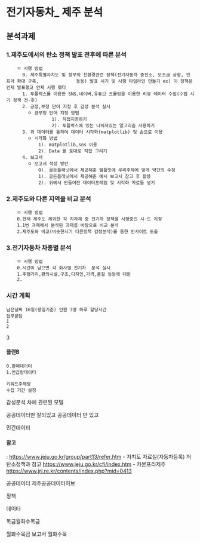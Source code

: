 # 전기자동차_ 제주 분석
 
## 분석과제
### 1.제주도에서의 탄소 정책 발표 전후에 따른 분석
        ㅁ 시행 방법
          0. 제주특별자치도 및 정부의 친환경관련 정책(전기자동차 충전소, 보조금 상향, 인프라 확대 구축,              등등) 발표 시기 및 시행 타임라인 만들기 ex) 이 정책은 언제 발표했고 언제 시행 했다
          1. 투플럭스를 이용한 SNS,네이버,유튜브 크롤링을 이용한 리뷰 데이터 수집(수집 시기 정책 전·후)
          2. 긍정,부정 단어 지정 후 감성 분석 실시
           	ㅇ 긍부정 단어 지정 방법
                     1). 직접지정하기
                     2). 투플럭스에 있는 나눠져있는 알고리즘 사용하기
          3. 위 데이터를 통하여 데이터 시각화(matplotlib) 및 손으로 이용
			ㅇ 시각화 방법
				1). matplotlib,sns 이용
				2). Data 를 토대로 직접 그리기
          4. 보고서 
			ㅇ 보고서 작성 방안
 				0). 골든플래닛에서 제공해준 템플릿에 우리주제에 맞게 약간의 수정	
				1). 골든플래닛에서 제공해준 예시 보고서 참고 후 활용
				2). 위에서 만들어진 데이터프레임 및 시각화 자료들 넣기
### 2.제주도와 다른 지역을 비교 분석
        ㅁ 시행 방법
		0.현재 제주도 제외한 각 지자체 중 전기차 정책을 시행중인 시·도 지정
		1.1번 과제에서 분석된 과제를 바탕으로 비교 분석
		2.제주도와 비교(비슷한시기 다른정책 감정분석)를 통한 인사이트 도출
 
			
### 3.전기자동차 차종별 분석
        ㅁ 시행 방법
		0.시간이 남으면 각 회사별 전기차  분석 실시
		1.주행거리,편의시설,구조,디자인,가격,품질 등등에 대한 
		2.
 
 
 
### 시간 계획
	남은날짜 16일(평일기준) 인원 3명 하루 할당시간
	업무분담
	1
	2
3	
 
#### 플랜B 
    0.판매데이터
    1.언급량데이터
 
    키워드주제랑 
    수집 기간 설정 
 
 
감성분석 차에 관련된 모델
 
공공데이터만 잘되있고
공공데이터 만 있고  
 
민간데이터  
 
#### 참고 
: 
https://www.jeju.go.kr/group/part13/refer.htm - 자치도 자료실(자동차등록)
저탄소정책과 참고 
https://www.jeju.go.kr/cfi/index.htm - 카본프리제주
https://www.jri.re.kr/contents/index.php?mid=0413 


공공데이터
제주공공데이터허브
 
 
정책
 
 
데이터

목금월화수목금
 
월화수목금 
보고서
월화수목


###
